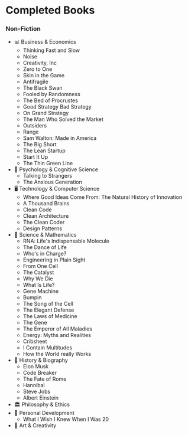 # Completed Books

### Non-Fiction
- 📊 Business & Economics
    - Thinking Fast and Slow
    - Noise
    - Creativity, Inc
    - Zero to One
    - Skin in the Game
    - Antifragile
    - The Black Swan
    - Fooled by Randomness
    - The Bed of Procrustes
    - Good Strategy Bad Strategy
    - On Grand Strategy
    - The Man Who Solved the Market
    - Outsiders
    - Range
    - Sam Walton: Made in America
    - The Big Short
    - The Lean Startup
    - Start It Up
    - The Thin Green Line
- 🧠 Psychology & Cognitive Science
    - Talking to Strangers
    - The Anxious Generation
- 🖥️ Technology & Computer Science
    - Where Good Ideas Come From: The Natural History of Innovation
    - A Thousand Brains
    - Clean Code
    - Clean Architecture
    - The Clean Coder
    - Design Patterns
- 🧬 Science & Mathematics
    - RNA: Life's Indispensable Molecule
    - The Dance of Life
    - Who's in Charge?
    - Engineering in Plain Sight
    - From One Cell
    - The Catalyst
    - Why We Die
    - What Is Life?
    - Gene Machine
    - Bumpin
    - The Song of the Cell
    - The Elegant Defense
    - The Laws of Medicine
    - The Gene
    - The Emperor of All Maladies
    - Energy: Myths and Realities
    - Cribsheet
    - I Contain Multitudes
    - How the World really Works
- 📜 History & Biography
    - Elon Musk
    - Code Breaker
    - The Fate of Rome
    - Hannibal
    - Steve Jobs
    - Albert Einstein
- 🏛️ Philosophy & Ethics
- 🧘 Personal Development
    - What I Wish I Knew When I Was 20
- 🎨 Art & Creativity